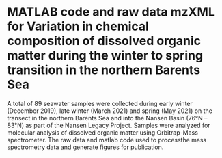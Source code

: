 # MATLAB code and raw data mzXML for Variation in chemical composition of dissolved organic matter during the winter to spring transition in the northern Barents Sea 
 A total of 89 seawater samples were collected during early winter (December 2019), late winter (March 2021) and spring (May 2021) on the transect in the northern Barents Sea and into the Nansen Basin (76°N – 83°N) as part of the Nansen Legacy Project. Samples were analyzed for molecular analysis of dissolved organic matter using Orbitrap-Mass spectrometer. The raw data and matlab code used to processthe mass spectrometry data and generate figures for publication.
